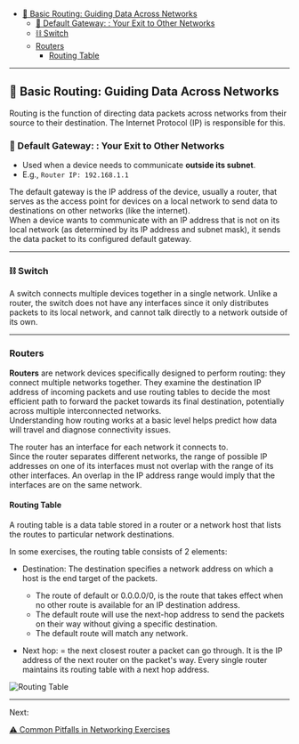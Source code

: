 - [🚏 Basic Routing: Guiding Data Across Networks](#-basic-routing-guiding-data-across-networks)
  - [🚪 Default Gateway: : Your Exit to Other Networks](#-default-gateway--your-exit-to-other-networks)
  - [⛓ Switch](#-switch)
  - [Routers](#routers)
    - [Routing Table](#routing-table)

--- 

## 🚏 Basic Routing: Guiding Data Across Networks
Routing is the function of directing data packets across networks from their source to their destination. The Internet Protocol (IP) is responsible for this.

### 🚪 Default Gateway: : Your Exit to Other Networks
- Used when a device needs to communicate **outside its subnet**.
- E.g., `Router IP: 192.168.1.1`

The default gateway is the IP address of the device, usually a router, that serves as the access point for devices on a local network to send data to destinations on other networks (like the internet).   
When a device wants to communicate with an IP address that is not on its local network (as determined by its IP address and subnet mask), it sends the data packet to its configured default gateway.

---
  
### ⛓ Switch
A switch connects multiple devices together in a single network. Unlike a router, the switch does not have any interfaces since it only distributes packets to its local network, and cannot talk directly to a network outside of its own.

---

### Routers 

**Routers** are network devices specifically designed to perform routing: they connect multiple networks together.
They examine the destination IP address of incoming packets and use routing tables to decide the most efficient path to forward the packet towards its final destination, potentially across multiple interconnected networks.  
Understanding how routing works at a basic level helps predict how data will travel and diagnose connectivity issues.
 
The router has an interface for each network it connects to.  
Since the router separates different networks, the range of possible IP addresses on one of its interfaces must not overlap with the range of its other interfaces. An overlap in the IP address range would imply that the interfaces are on the same network.

#### Routing Table 

A routing table is a data table stored in a router or a network host that lists the routes to particular network destinations.  

In some exercises, the routing table consists of 2 elements:
- Destination: The destination specifies a network address on which a host is the end target of the packets. 
  - The route of default or 0.0.0.0/0, is the route that takes effect when no other route is available for an IP destination address. 
  - The default route will use the next-hop address to send the packets on their way without giving a specific destination. 
  - The default route will match any network.

- Next hop: = the next closest router a packet can go through. It is the IP address of the next router on the packet's way. Every single router maintains its routing table with a next hop address.

![Routing Table](https://www.baeldung.com/wp-content/uploads/sites/4/2022/10/Routing-Table.drawio.png)

---
Next:  

[⚠️ Common Pitfalls in Networking Exercises](exercises.md#️-common-pitfalls-in-networking-exercises)